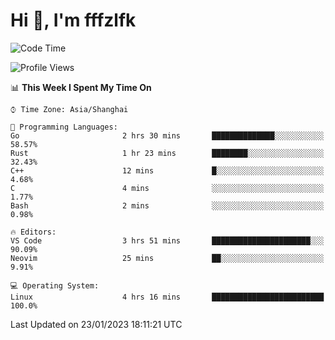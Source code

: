 # Hi 👋, I'm fffzlfk

<!--START_SECTION:waka-->
![Code Time](http://img.shields.io/badge/Code%20Time-39%20hrs%2048%20mins-blue)

![Profile Views](http://img.shields.io/badge/Profile%20Views-4-blue)

📊 **This Week I Spent My Time On** 

```text
⌚︎ Time Zone: Asia/Shanghai

💬 Programming Languages: 
Go                       2 hrs 30 mins       ██████████████░░░░░░░░░░░   58.57% 
Rust                     1 hr 23 mins        ████████░░░░░░░░░░░░░░░░░   32.43% 
C++                      12 mins             █░░░░░░░░░░░░░░░░░░░░░░░░   4.68% 
C                        4 mins              ░░░░░░░░░░░░░░░░░░░░░░░░░   1.77% 
Bash                     2 mins              ░░░░░░░░░░░░░░░░░░░░░░░░░   0.98%

🔥 Editors: 
VS Code                  3 hrs 51 mins       ██████████████████████░░░   90.09% 
Neovim                   25 mins             ██░░░░░░░░░░░░░░░░░░░░░░░   9.91%

💻 Operating System: 
Linux                    4 hrs 16 mins       █████████████████████████   100.0%

```


 Last Updated on 23/01/2023 18:11:21 UTC
<!--END_SECTION:waka-->
